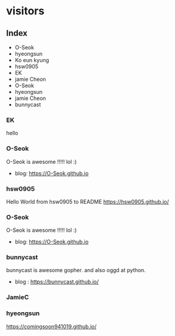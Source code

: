 
# visitors

## Index
- O-Seok
- hyeongsun
- Ko eun kyung
- hsw0905
- EK
- jamie Cheon
- O-Seok
- hyeongsun
- jamie Cheon
- bunnycast

### EK
hello
### O-Seok
O-Seok is awesome !!!!! lol :)
- blog: https://O-Seok.github.io


### hsw0905
Hello World from hsw0905 to README
https://hsw0905.github.io/

### O-Seok
O-Seok is awesome !!!!! lol :)
- blog: https://O-Seok.github.io

### bunnycast
bunnycast is awesome gopher. and also oggd at python.
- blog : https://bunnycast.github.io/
### JamieC

### hyeongsun
https://comingsoon941019.github.io/

